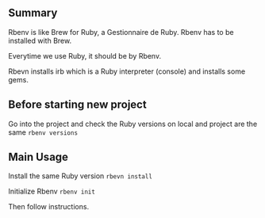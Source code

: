 ## Summary
Rbenv is like Brew for Ruby, a Gestionnaire de Ruby. Rbenv has to be installed with Brew. 

Everytime we use Ruby, it should be by Rbenv.

Rbevn installs irb which is a Ruby interpreter (console) and installs some gems.

## Before starting new project

Go into the project and check the Ruby versions on local and project are the same
`rbenv versions`

## Main Usage

Install the same Ruby version
`rbevn install`

Initialize Rbenv
`rbenv init`

Then follow instructions. 



